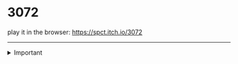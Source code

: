 # 3072

play it in the browser: https://spct.itch.io/3072 

---
<!DOCTYPE html>
<html>
<head>
</head>
<body>

<details>
  <summary>Important</summary>
    <blockquote>
        <p>Godot 4's HTML5 exports currently cannot run on macOS and iOS due to upstream bugs with SharedArrayBuffer and WebGL 2.0. We recommend using macOS and iOS native export functionality instead, as it will also result in better performance.</p>
        <p>Godot 3's HTML5 exports are more compatible with various browsers in general, especially when using the GLES2 rendering backend (which only requires WebGL 1.0).</p>
    </blockquote>

  - [x] Write the press release
  - [ ] Update the website
  - [ ] Contact the media

  I need to highlight these ==very important words==.
</details>
</body>
</html>
